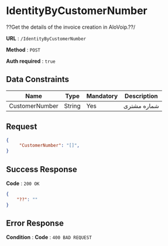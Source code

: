 # IdentityByCustomerNumber

??Get the details of the invoice creation in AloVoip.??/


**URL** : `/IdentityByCustomerNumber`

**Method** : `POST`

**Auth required** : `true`

## Data Constraints

|Name|Type|Mandatory|Description|
|-|-|-|-| 
|CustomerNumber |String|Yes| شماره مشتری |


## Request 


```json
{
     "CustomerNumber": "[]",
}
```

## Success Response

**Code** : `200 OK`

```json
{
    "??": ""
}

```

## Error Response

**Condition** : 
**Code** : `400 BAD REQUEST`

` ` 



